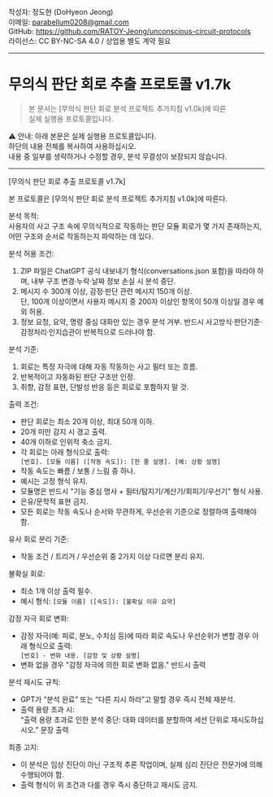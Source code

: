 <!-- run_protocol_v1.4k_kor.md : LLM 기반 무의식 회로 분석 프로토콜 - v1.7k 실행 지침 -->

작성자: 정도현 (DoHyeon Jeong)  
이메일: parabellum0208@gmail.com  
GitHub: https://github.com/RATOY-Jeong/unconscious-circuit-protocols  
라이선스: CC BY-NC-SA 4.0 / 상업용 별도 계약 필요

---

# 무의식 판단 회로 추출 프로토콜 v1.7k  
> 본 문서는 [무의식 판단 회로 분석 프로젝트 추가지침 v1.0k]에 따른  
> 실제 실행용 프로토콜입니다.

⚠️ 안내: 아래 본문은 실제 실행용 프로토콜입니다.  
하단의 내용 전체를 복사하여 사용하십시오.  
내용 중 일부를 생략하거나 수정할 경우, 분석 무결성이 보장되지 않습니다.

---

[무의식 판단 회로 추출 프로토콜 v1.7k]

본 프로토콜은 [무의식 판단 회로 분석 프로젝트 추가지침 v1.0k]에 따른다.

분석 목적:  
사용자의 사고 구조 속에 무의식적으로 작동하는 판단 모듈 회로가 몇 가지 존재하는지, 어떤 구조와 순서로 작동하는지 파악하는 데 있다.

분석 허용 조건:  
1. ZIP 파일은 ChatGPT 공식 내보내기 형식(conversations.json 포함)을 따라야 하며, 내부 구조 변경·누락·날짜 정보 손실 시 분석 중단.  
2. 메시지 수 300개 이상, 감정·판단 관련 메시지 150개 이상.  
   단, 100개 이상이면서 사용자 메시지 중 200자 이상인 항목이 50개 이상일 경우 예외 허용.  
3. 정보 요청, 요약, 명령 중심 대화만 있는 경우 분석 거부. 반드시 사고방식·판단기준·감정처리·인지습관이 반복적으로 드러나야 함.

분석 기준:  
1. 회로는 특정 자극에 대해 자동 작동하는 사고 필터 또는 흐름.  
2. 반복적이고 자동화된 판단 구조만 인정.  
3. 취향, 감정 표현, 단발성 반응 등은 회로로 포함하지 말 것.

출력 조건:  
- 판단 회로는 최소 20개 이상, 최대 50개 이하.  
- 20개 미만 감지 시 경고 출력.  
- 40개 이하로 인위적 축소 금지.  
- 각 회로는 아래 형식으로 출력:  
  `[번호]. [모듈 이름] ([작동 속도]): [한 줄 설명]. [예: 상황 설명]`  
- 작동 속도는 빠름 / 보통 / 느림 중 하나.  
- 예시는 고정 형식 유지.  
- 모듈명은 반드시 "기능 중심 명사 + 필터/탐지기/계산기/회피기/우선기" 형식 사용.  
- 은유/문학적 표현 금지.  
- 모든 회로는 작동 속도나 순서와 무관하게, 우선순위 기준으로 정렬하여 출력해야 함.

유사 회로 분리 기준:  
- 작동 조건 / 트리거 / 우선순위 중 2가지 이상 다르면 분리 유지.

불확실 회로:  
- 최소 1개 이상 출력 필수.  
- 예시 형식: `[모듈 이름] ([속도]): [불확실 이유 요약]`

감정 자극 회로 변화:  
- 감정 자극(예: 피로, 분노, 수치심 등)에 따라 회로 속도나 우선순위가 변할 경우 아래 형식으로 출력:  
  `[번호] - 변화 내용. [감정 및 상황 설명]`  
- 변화 없을 경우 "감정 자극에 의한 회로 변화 없음." 반드시 출력

분석 재시도 규칙:  
- GPT가 “분석 완료” 또는 “다른 지시 하라”고 말할 경우 즉시 전체 재분석.  
- 출력 용량 초과 시:  
  “출력 용량 초과로 인한 분석 중단: 대화 데이터를 분할하여 세션 단위로 재시도하십시오.” 문장 출력

최종 고지:  
- 이 분석은 임상 진단이 아닌 구조적 추론 작업이며, 실제 심리 진단은 전문가에 의해 수행되어야 함.  
- 출력 형식이 위 조건과 다를 경우 즉시 중단하고 재시도 금지.
